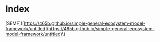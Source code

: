 # Index



\[SEMF\]\([https://465b.github.io/simple-general-ecosystem-model-framework/untitled](https://465b.github.io/simple-general-ecosystem-model-framework/untitled)\)

